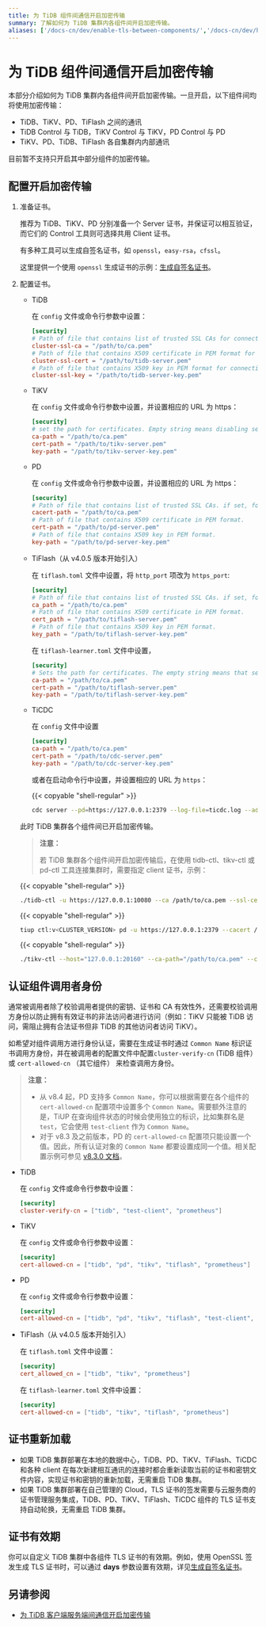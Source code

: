 ```yaml
---
title: 为 TiDB 组件间通信开启加密传输
summary: 了解如何为 TiDB 集群内各组件间开启加密传输。
aliases: ['/docs-cn/dev/enable-tls-between-components/','/docs-cn/dev/how-to/secure/enable-tls-between-components/']
---
```


# 为 TiDB 组件间通信开启加密传输

本部分介绍如何为 TiDB 集群内各组件间开启加密传输。一旦开启，以下组件间均将使用加密传输：

- TiDB、TiKV、PD、TiFlash 之间的通讯
- TiDB Control 与 TiDB，TiKV Control 与 TiKV，PD Control 与 PD
- TiKV、PD、TiDB、TiFlash 各自集群内内部通讯

目前暂不支持只开启其中部分组件的加密传输。

## 配置开启加密传输

1. 准备证书。

    推荐为 TiDB、TiKV、PD 分别准备一个 Server 证书，并保证可以相互验证，而它们的 Control 工具则可选择共用 Client 证书。

    有多种工具可以生成自签名证书，如 `openssl`，`easy-rsa`，`cfssl`。

    这里提供一个使用 `openssl` 生成证书的示例：[生成自签名证书](/generate-self-signed-certificates.md)。

2. 配置证书。

    - TiDB

        在 `config` 文件或命令行参数中设置：

        ```toml
        [security]
        # Path of file that contains list of trusted SSL CAs for connection with cluster components.
        cluster-ssl-ca = "/path/to/ca.pem"
        # Path of file that contains X509 certificate in PEM format for connection with cluster components.
        cluster-ssl-cert = "/path/to/tidb-server.pem"
        # Path of file that contains X509 key in PEM format for connection with cluster components.
        cluster-ssl-key = "/path/to/tidb-server-key.pem"
        ```

    - TiKV

        在 `config` 文件或命令行参数中设置，并设置相应的 URL 为 https：

        ```toml
        [security]
        # set the path for certificates. Empty string means disabling secure connectoins.
        ca-path = "/path/to/ca.pem"
        cert-path = "/path/to/tikv-server.pem"
        key-path = "/path/to/tikv-server-key.pem"
        ```

    - PD

        在 `config` 文件或命令行参数中设置，并设置相应的 URL 为 https：

        ```toml
        [security]
        # Path of file that contains list of trusted SSL CAs. if set, following four settings shouldn't be empty
        cacert-path = "/path/to/ca.pem"
        # Path of file that contains X509 certificate in PEM format.
        cert-path = "/path/to/pd-server.pem"
        # Path of file that contains X509 key in PEM format.
        key-path = "/path/to/pd-server-key.pem"
        ```

    - TiFlash（从 v4.0.5 版本开始引入）

        在 `tiflash.toml` 文件中设置，将 `http_port` 项改为 `https_port`:

        ```toml
        [security]
        # Path of file that contains list of trusted SSL CAs. if set, following four settings shouldn't be empty
        ca_path = "/path/to/ca.pem"
        # Path of file that contains X509 certificate in PEM format.
        cert_path = "/path/to/tiflash-server.pem"
        # Path of file that contains X509 key in PEM format.
        key_path = "/path/to/tiflash-server-key.pem"
        ```

        在 `tiflash-learner.toml` 文件中设置，

        ```toml
        [security]
        # Sets the path for certificates. The empty string means that secure connections are disabled.
        ca-path = "/path/to/ca.pem"
        cert-path = "/path/to/tiflash-server.pem"
        key-path = "/path/to/tiflash-server-key.pem"
        ```

    - TiCDC

        在 `config` 文件中设置

        ```toml
        [security]
        ca-path = "/path/to/ca.pem"
        cert-path = "/path/to/cdc-server.pem"
        key-path = "/path/to/cdc-server-key.pem"
        ```

        或者在启动命令行中设置，并设置相应的 URL 为 `https`：

        {{< copyable "shell-regular" >}}

        ```bash
        cdc server --pd=https://127.0.0.1:2379 --log-file=ticdc.log --addr=0.0.0.0:8301 --advertise-addr=127.0.0.1:8301 --ca=/path/to/ca.pem --cert=/path/to/ticdc-cert.pem --key=/path/to/ticdc-key.pem
        ```

    此时 TiDB 集群各个组件间已开启加密传输。

    > **注意：**
    >
    > 若 TiDB 集群各个组件间开启加密传输后，在使用 tidb-ctl、tikv-ctl 或 pd-ctl 工具连接集群时，需要指定 client 证书，示例：

    {{< copyable "shell-regular" >}}

    ```bash
    ./tidb-ctl -u https://127.0.0.1:10080 --ca /path/to/ca.pem --ssl-cert /path/to/client.pem --ssl-key /path/to/client-key.pem
    ```

    {{< copyable "shell-regular" >}}

    ```bash
    tiup ctl:v<CLUSTER_VERSION> pd -u https://127.0.0.1:2379 --cacert /path/to/ca.pem --cert /path/to/client.pem --key /path/to/client-key.pem
    ```

    {{< copyable "shell-regular" >}}

    ```bash
    ./tikv-ctl --host="127.0.0.1:20160" --ca-path="/path/to/ca.pem" --cert-path="/path/to/client.pem" --key-path="/path/to/clinet-key.pem"
    ```

## 认证组件调用者身份

通常被调用者除了校验调用者提供的密钥、证书和 CA 有效性外，还需要校验调用方身份以防止拥有有效证书的非法访问者进行访问（例如：TiKV 只能被 TiDB 访问，需阻止拥有合法证书但非 TiDB 的其他访问者访问 TiKV）。

如希望对组件调用方进行身份认证，需要在生成证书时通过 `Common Name` 标识证书调用方身份，并在被调用者的配置文件中配置`cluster-verify-cn` (TiDB 组件） 或 `cert-allowed-cn` （其它组件） 来检查调用方身份。

> **注意：**
>
> - 从 v8.4 起，PD 支持多 `Common Name`，你可以根据需要在各个组件的 `cert-allowed-cn` 配置项中设置多个 `Common Name`。需要额外注意的是，TiUP 在查询组件状态的时候会使用独立的标识，比如集群名是 `test`，它会使用 `test-client` 作为 `Common Name`。
> - 对于 v8.3 及之前版本，PD 的 `cert-allowed-cn` 配置项只能设置一个值。因此，所有认证对象的 `Common Name` 都要设置成同一个值。相关配置示例可参见 [v8.3.0 文档](https://docs.pingcap.com/zh/tidb/v8.3/enable-tls-between-components)。

- TiDB

    在 `config` 文件或命令行参数中设置：

    ```toml
    [security]
    cluster-verify-cn = ["tidb", "test-client", "prometheus"]
    ```

- TiKV

    在 `config` 文件或命令行参数中设置：

    ```toml
    [security]
    cert-allowed-cn = ["tidb", "pd", "tikv", "tiflash", "prometheus"]
    ```

- PD

    在 `config` 文件或命令行参数中设置：

    ```toml
    [security]
    cert-allowed-cn = ["tidb", "pd", "tikv", "tiflash", "test-client", "prometheus"]
    ```

- TiFlash（从 v4.0.5 版本开始引入）

    在 `tiflash.toml` 文件中设置：

    ```toml
    [security]
    cert_allowed_cn = ["tidb", "tikv", "prometheus"]
    ```

    在 `tiflash-learner.toml` 文件中设置：

    ```toml
    [security]
    cert-allowed-cn = ["tidb", "tikv", "tiflash", "prometheus"]
    ```

## 证书重新加载

- 如果 TiDB 集群部署在本地的数据中心，TiDB、PD、TiKV、TiFlash、TiCDC 和各种 client 在每次新建相互通讯的连接时都会重新读取当前的证书和密钥文件内容，实现证书和密钥的重新加载，无需重启 TiDB 集群。
- 如果 TiDB 集群部署在自己管理的 Cloud，TLS 证书的签发需要与云服务商的证书管理服务集成，TiDB、PD、TiKV、TiFlash、TiCDC 组件的 TLS 证书支持自动轮换，无需重启 TiDB 集群。

## 证书有效期

你可以自定义 TiDB 集群中各组件 TLS 证书的有效期。例如，使用 OpenSSL 签发生成 TLS 证书时，可以通过 **days** 参数设置有效期，详见[生成自签名证书](/generate-self-signed-certificates.md)。

## 另请参阅

- [为 TiDB 客户端服务端间通信开启加密传输](/enable-tls-between-clients-and-servers.md)
